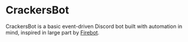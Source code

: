 # CrackersBot

CrackersBot is a basic event-driven Discord bot built with automation in mind, inspired in large part by [Firebot](https://github.com/crowbartools/Firebot).